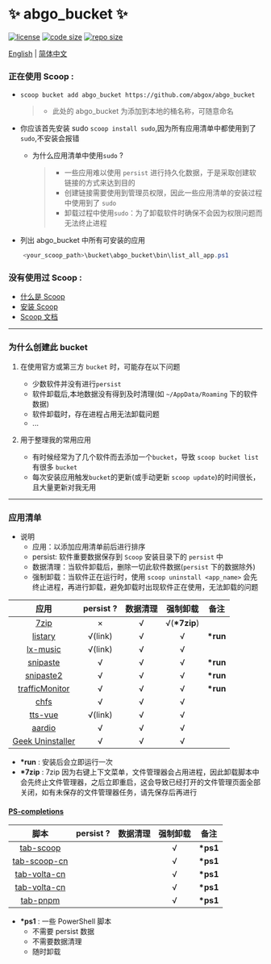 # ✨ abgo_bucket ✨

[![license](https://img.shields.io/github/license/abgox/abgo_bucket)](https://github.com/abgox/abgo_bucket/blob/main/LICENSE)
[![code size](https://img.shields.io/github/languages/code-size/abgox/abgo_bucket.svg)](https://img.shields.io/github/languages/code-size/abgox/abgo_bucket.svg)
[![repo size](https://img.shields.io/github/repo-size/abgox/abgo_bucket.svg)](https://img.shields.io/github/repo-size/abgox/abgo_bucket.svg)

<p align="left">
<a href="README.md">English</a> |
<a href="README-CN.md">简体中文</a>
</p>

### 正在使用 Scoop :

-   `scoop bucket add abgo_bucket https://github.com/abgox/abgo_bucket`
    > -   此处的 abgo_bucket 为添加到本地的桶名称，可随意命名
-   你应该首先安装 sudo `scoop install sudo`,因为所有应用清单中都使用到了`sudo`,不安装会报错

    -   为什么应用清单中使用`sudo` ?
        > -   一些应用难以使用 `persist` 进行持久化数据，于是采取创建软链接的方式来达到目的
        > -   创建链接需要使用到管理员权限，因此一些应用清单的安装过程中使用到了 `sudo`
        > -   卸载过程中使用`sudo`：为了卸载软件时确保不会因为权限问题而无法终止进程

-   列出 abgo_bucket 中所有可安装的应用

```powershell
    <your_scoop_path>\bucket\abgo_bucket\bin\list_all_app.ps1
```

### 没有使用过 Scoop :

-   [什么是 Scoop](https://github.com/ScoopInstaller/Scoop)
-   [安装 Scoop](https://github.com/ScoopInstaller/Install)
-   [Scoop 文档](https://github.com/ScoopInstaller/Scoop/wiki)

---

### 为什么创建此 bucket

1. 在使用官方或第三方 `bucket` 时，可能存在以下问题

    - 少数软件并没有进行`persist`
    - 软件卸载后,本地数据没有得到及时清理(如 `~/AppData/Roaming` 下的软件数据)
    - 软件卸载时，存在进程占用无法卸载问题
    - ...

2. 用于整理我的常用应用
    - 有时候经常为了几个软件而去添加一个`bucket`，导致 `scoop bucket list` 有很多 `bucket`
    - 每次安装应用触发`bucket`的更新(或手动更新 `scoop update`)的时间很长，且大量更新对我无用

---

### 应用清单

-   说明
    -   应用：以添加应用清单前后进行排序
    -   persist: 软件重要数据保存到 `Scoop` 安装目录下的 `persist` 中
    -   数据清理：当软件卸载后，删除一切此软件数据(`persist` 下的数据除外)
    -   强制卸载：当软件正在运行时，使用 `scoop uninstall <app_name>` 会先终止进程，再进行卸载，避免卸载时出现软件正在使用，无法卸载的问题

|                               应用                               | persist ? | 数据清理 |   强制卸载    | 备注      |
| :--------------------------------------------------------------: | :-------: | :------: | :-----------: | --------- |
|                  [7zip](https://www.7-zip.org)                   |     ×     |    √     | √(**\*7zip**) |           |
|                [listary](https://www.listary.com)                |  √(link)  |    √     |       √       | **\*run** |
|     [lx-music](https://github.com/lyswhut/lx-music-desktop)      |  √(link)  |    √     |       √       |           |
|               [snipaste](https://www.snipaste.com)               |     √     |    √     |       √       | **\*run** |
|              [snipaste2](https://www.snipaste.com)               |     √     |    √     |       √       | **\*run** |
| [trafficMonitor](https://github.com/zhongyang219/TrafficMonitor) |     √     |    √     |       √       | **\*run** |
|                  [chfs](http://iscute.cn/chfs)                   |     √     |    √     |       √       |           |
|           [tts-vue](https://github.com/LokerL/tts-vue)           |  √(link)  |    √     |       √       |           |
|                 [aardio](https://www.aardio.com)                 |     √     |    √     |       √       |           |
|         [Geek Uninstaller](https://geekuninstaller.com)          |     √     |    √     |       √       |           |

-   **\*run** : 安装后会立即运行一次
-   **\*7zip** : 7zip 因为右键上下文菜单，文件管理器会占用进程，因此卸载脚本中会先终止文件管理器，之后立即重启，这会导致已经打开的文件管理页面全部关闭，如有未保存的文件管理器任务，请先保存后再进行

#### [PS-completions](https://github.com/abgox/PS-completions)

|                                       脚本                                        | persist ? | 数据清理 | 强制卸载 | 备注      |
| :-------------------------------------------------------------------------------: | :-------: | :------: | :------: | --------- |
|    [tab-scoop](https://github.com/abgox/PS-completions/blob/main/scoop/scoop.ps1)    |           |            |        √         | **\*ps1** |
| [tab-scoop-cn](https://github.com/abgox/PS-completions/blob/main/scoop/scoop-cn.ps1) |           |            |        √         | **\*ps1** |
|  [tab-volta-cn](https://github.com/abgox/PS-completions/blob/main/volta/volta.ps1)   |           |            |        √         | **\*ps1** |
| [tab-volta-cn](https://github.com/abgox/PS-completions/blob/main/volta/volta-cn.ps1) |           |            |        √         | **\*ps1** |
| [tab-pnpm](https://github.com/abgox/PS-completions/blob/main/pnpm/pnpm.ps1) |           |            |        √         | **\*ps1** |

-   **\*ps1** : 一些 PowerShell 脚本
    -  不需要 persist 数据
    -  不需要数据清理
    -  随时卸载
